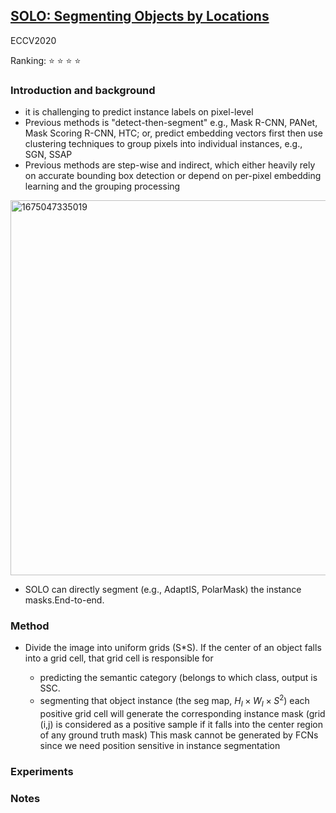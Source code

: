 ## [SOLO: Segmenting Objects by Locations](https://arxiv.org/pdf/1912.04488.pdf)

ECCV2020

Ranking: :star: :star: :star: :star:

### Introduction and background
- it is challenging to predict instance labels on pixel-level
- Previous methods is "detect-then-segment" e.g., Mask R-CNN, PANet, Mask Scoring R-CNN, HTC; or, predict embedding vectors first then use clustering techniques to group pixels into individual instances, e.g., SGN, SSAP
- Previous methods are step-wise and indirect, which either heavily rely on accurate bounding box detection or depend on per-pixel embedding learning and the grouping processing
<img width="600" alt="1675047335019" src="https://user-images.githubusercontent.com/46414159/215377897-50f95f7a-8696-423d-a5c4-1b9de8d73889.png">

- SOLO can directly segment (e.g., AdaptIS, PolarMask) the instance masks.End-to-end.

### Method
- Divide the image into uniform grids (S*S). If the center of an object falls into a grid cell, that grid cell is responsible for

  - predicting the semantic category (belongs to which class, output is SSC.
  - segmenting that object instance (the seg map, $H_I\times W_I\times S^2$)
  each positive grid cell will generate the corresponding instance mask
  (grid (i,j) is considered as a positive sample if it falls into the center region of any ground truth mask)
  This mask cannot be generated by FCNs since we need position sensitive in instance segmentation 
  
  
### Experiments

### Notes
